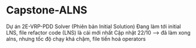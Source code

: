 # Capstone-ALNS
Dự án 2E-VRP-PDD Solver (Phiên bản Initial Solution)
Đang làm tới initial LNS, file refactor code (LNS) là cái mới nhất
Cập nhật 22/10 --> đã làm xong alns, nhưng tốc độ chạy khá chậm, file tiến hoá operators




